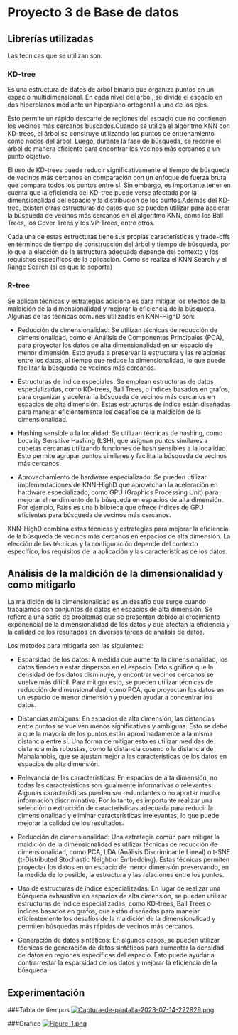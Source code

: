 # Proyecto 3 de Base de datos
## Librerías utilizadas
Las tecnicas que se utilizan son:
### KD-tree
Es una estructura de datos de árbol binario que organiza puntos en un espacio multidimensional. En cada nivel del árbol, se divide el espacio en dos hiperplanos mediante un hiperplano ortogonal a uno de los ejes.

Esto permite un rápido descarte de regiones del espacio que no contienen los vecinos más cercanos buscados.Cuando se utiliza el algoritmo KNN con KD-trees, el árbol se construye utilizando los puntos de entrenamiento como nodos del árbol. Luego, durante la fase de búsqueda, se recorre el árbol de manera eficiente para encontrar los vecinos más cercanos a un punto objetivo.

El uso de KD-trees puede reducir significativamente el tiempo de búsqueda de vecinos más cercanos en comparación con un enfoque de fuerza bruta que compara todos los puntos entre sí. Sin embargo, es importante tener en cuenta que la eficiencia del KD-tree puede verse afectada por la dimensionalidad del espacio y la distribución de los puntos.Además del KD-tree, existen otras estructuras de datos que se pueden utilizar para acelerar la búsqueda de vecinos más cercanos en el algoritmo KNN, como los Ball Trees, los Cover Trees y los VP-Trees, entre otros. 

Cada una de estas estructuras tiene sus propias características y trade-offs en términos de tiempo de construcción del árbol y tiempo de búsqueda, por lo que la elección de la estructura adecuada depende del contexto y los requisitos específicos de la aplicación.
Como se realiza el KNN Search y el Range Search (si es que lo soporta)

### R-tree
Se aplican técnicas y estrategias adicionales para mitigar los efectos de la maldición de la dimensionalidad y mejorar la eficiencia de la búsqueda. Algunas de las técnicas comunes utilizadas en KNN-HighD son:

- Reducción de dimensionalidad: Se utilizan técnicas de reducción de dimensionalidad, como el Análisis de Componentes Principales (PCA), para proyectar los datos de alta dimensionalidad en un espacio de menor dimensión. Esto ayuda a preservar la estructura y las relaciones entre los datos, al tiempo que reduce la dimensionalidad, lo que puede facilitar la búsqueda de vecinos más cercanos.

- Estructuras de índice especiales: Se emplean estructuras de datos especializadas, como KD-trees, Ball Trees, o índices basados en grafos, para organizar y acelerar la búsqueda de vecinos más cercanos en espacios de alta dimensión. Estas estructuras de índice están diseñadas para manejar eficientemente los desafíos de la maldición de la dimensionalidad.

- Hashing sensible a la localidad: Se utilizan técnicas de hashing, como Locality Sensitive Hashing (LSH), que asignan puntos similares a cubetas cercanas utilizando funciones de hash sensibles a la localidad. Esto permite agrupar puntos similares y facilita la búsqueda de vecinos más cercanos.

- Aprovechamiento de hardware especializado: Se pueden utilizar implementaciones de KNN-HighD que aprovechan la aceleración en hardware especializado, como GPU (Graphics Processing Unit) para mejorar el rendimiento de la búsqueda en espacios de alta dimensión. Por ejemplo, Faiss es una biblioteca que ofrece índices de GPU eficientes para búsqueda de vecinos más cercanos.

KNN-HighD combina estas técnicas y estrategias para mejorar la eficiencia de la búsqueda de vecinos más cercanos en espacios de alta dimensión. La elección de las técnicas y la configuración depende del contexto específico, los requisitos de la aplicación y las características de los datos.
## Análisis de la maldición de la dimensionalidad y como mitigarlo
La maldición de la dimensionalidad es un desafío que surge cuando trabajamos con conjuntos de datos en espacios de alta dimensión. Se refiere a una serie de problemas que se presentan debido al crecimiento exponencial de la dimensionalidad de los datos y que afectan la eficiencia y la calidad de los resultados en diversas tareas de análisis de datos.

Los metodos para mitigarla son las siguientes:
- Esparsidad de los datos: A medida que aumenta la dimensionalidad, los datos tienden a estar dispersos en el espacio. Esto significa que la densidad de los datos disminuye, y encontrar vecinos cercanos se vuelve más difícil. Para mitigar esto, se pueden utilizar técnicas de reducción de dimensionalidad, como PCA, que proyectan los datos en un espacio de menor dimensión y pueden ayudar a concentrar los datos.

- Distancias ambiguas: En espacios de alta dimensión, las distancias entre puntos se vuelven menos significativas y ambiguas. Esto se debe a que la mayoría de los puntos están aproximadamente a la misma distancia entre sí. Una forma de mitigar esto es utilizar medidas de distancia más robustas, como la distancia coseno o la distancia de Mahalanobis, que se ajustan mejor a las características de los datos en espacios de alta dimensión.

- Relevancia de las características: En espacios de alta dimensión, no todas las características son igualmente informativas o relevantes. Algunas características pueden ser redundantes o no aportar mucha información discriminativa. Por lo tanto, es importante realizar una selección o extracción de características adecuada para reducir la dimensionalidad y eliminar características irrelevantes, lo que puede mejorar la calidad de los resultados.

- Reducción de dimensionalidad: Una estrategia común para mitigar la maldición de la dimensionalidad es utilizar técnicas de reducción de dimensionalidad, como PCA, LDA (Análisis Discriminante Lineal) o t-SNE (t-Distributed Stochastic Neighbor Embedding). Estas técnicas permiten proyectar los datos en un espacio de menor dimensión preservando, en la medida de lo posible, la estructura y las relaciones entre los puntos.

- Uso de estructuras de índice especializadas: En lugar de realizar una búsqueda exhaustiva en espacios de alta dimensión, se pueden utilizar estructuras de índice especializadas, como KD-trees, Ball Trees o índices basados en grafos, que están diseñadas para manejar eficientemente los desafíos de la maldición de la dimensionalidad y permiten búsquedas más rápidas de vecinos más cercanos.

- Generación de datos sintéticos: En algunos casos, se pueden utilizar técnicas de generación de datos sintéticos para aumentar la densidad de datos en regiones específicas del espacio. Esto puede ayudar a contrarrestar la esparsidad de los datos y mejorar la eficiencia de la búsqueda.
## Experimentación
###Tabla de tiempos
[![Captura-de-pantalla-2023-07-14-222829.png](https://i.postimg.cc/vBWW9NYH/Captura-de-pantalla-2023-07-14-222829.png)](https://postimg.cc/mzgzWV10)

###Grafico
[![Figure-1.png](https://i.postimg.cc/76v35kyW/Figure-1.png)](https://postimg.cc/R3R6Y2h7)



















